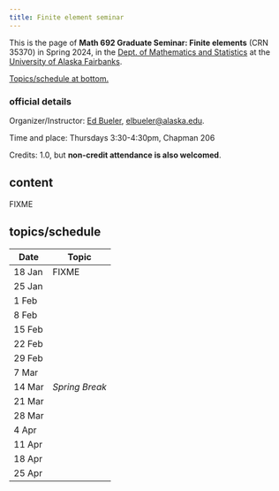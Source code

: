 ```yaml
---
title: Finite element seminar
---
```


This is the page of **Math 692 Graduate Seminar: Finite elements** (CRN 35370) in Spring 2024, in the [Dept. of Mathematics and Statistics](http://www.uaf.edu/dms/) at the [University of Alaska Fairbanks](http://www.uaf.edu/).

[Topics/schedule at bottom.](#schedule)

### official details

Organizer/Instructor: [Ed Bueler](http://bueler.github.io/), [elbueler@alaska.edu](mailto:elbueler@alaska.edu).

Time and place: Thursdays 3:30-4:30pm, Chapman 206

Credits: 1.0, but **non-credit attendance is also welcomed**.

## content

FIXME

## <a id="schedule"></a> topics/schedule

| Date   | Topic               |
|--------|---------------------|
| 18 Jan | FIXME               |
| 25 Jan |                     |
|  1 Feb |                     |
|  8 Feb |                     |
| 15 Feb |                     |
| 22 Feb |                     |
| 29 Feb |                     |
|  7 Mar |                     |
| 14 Mar | _Spring Break_      |
| 21 Mar |                     |
| 28 Mar |                     |
|  4 Apr |                     |
| 11 Apr |                     |
| 18 Apr |                     |
| 25 Apr |                     |
